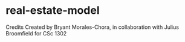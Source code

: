 # real-estate-model

Credits
Created by Bryant Morales-Chora, in collaboration with Julius Broomfield for CSc 1302
